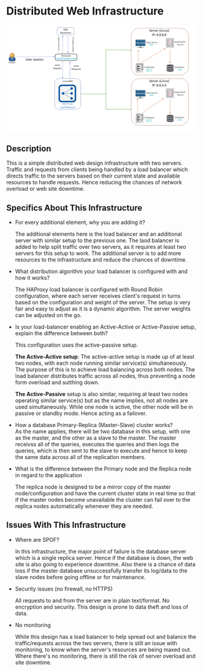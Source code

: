 # Distributed Web Infrastructure

![Image: Distributed web infrastructure](1-distributed_web_infrastructure.PNG)

## Description

This is a simple distributed web design infrastructure with two servers. Traffic and requests from clients being handled by a load balancer which directs traffic to the servers based on their current state and available resources to handle requests. Hence reducing the chances of network overload or web site downtime.

## Specifics About This Infrastructure

* For every additional element, why you are adding it?

  The additional elements here is the load balancer and an additional server with similar setup to the previous one. The laod balancer is added to help split traffic over two servers, as it requires at least two servers for this setup to work. The additional server is to add more resources to the infrastructure and reduce the chances of downtime.

* What distribution algorithm your load balancer is configured with and how it works?

  The HAProxy load balancer is configured with Round Robin configuration, where each server receives client's request in turns based on the configuration and weight of the server. The setup is very fair and easy to adjust as it is a dynamic algorithm. The server weights can be adjusted on the go.

* Is your load-balancer enabling an Active-Active or Active-Passive setup, explain the difference between both?

  This configuration uses the active-passive setup.

  **The Active-Active setup**: The active-active setup is made up of at least two nodes, with each node running similar service(s) simultaneously. The purpose of this is to achieve load balancing across both nodes. The load balancer distributes traffic across all nodes, thus preventing a node form overload and sutthing down.
  
  **The Active-Passive** setup is also similar, requiring at least two nodes operating similar service(s) but as the name implies, not all nodes are used simultaneously. While one node is active, the other node will be in passive or standby mode. Hence acting as a failover.

* How a database Primary-Replica (Master-Slave) cluster works?  
  As the name applies, there will be two database in this setup, with one as the master, and the other as a slave to the master. The master receivss all of the queries, executes the queries and then logs the queries, which is then sent to the slave to execute and hence to keep the same data across all of the replication members.

* What is the difference between the Primary node and the Replica node in regard to the application

  The replica node is designed to be a mirror copy of the master node/configuration and have the current cluster state in real time so that if the master nodes become unavailable the cluster can fail over to the replica nodes automatically whenever they are needed.

## Issues With This Infrastructure

* Where are SPOF?

  In this infrastructure, the major point of failure is the database server which is a single replica server. Hence if the database is down, the web site is also going to experience downtime. Also there is a chance of data loss if the master database unsuccessfully transfer its log/data to the slave nodes before going offline or for maintenance.

* Security issues (no firewall, no HTTPS)
  
  All requests to and from the server are in plain text/format. No encryption and security. This design is prone to data theft and loss of data.

* No monitoring
  
  While this design has a load balancer to help spread out and balance the traffic/requests across the two servers, there is still an issue with monitoring, to know when the server's resources are being maxed out. Where there's no monitoring, there is still the risk of server overload and site downtime.
